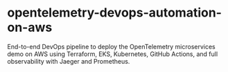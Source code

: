# opentelemetry-devops-automation-on-aws
End-to-end DevOps pipeline to deploy the OpenTelemetry microservices demo on AWS using Terraform, EKS, Kubernetes, GitHub Actions, and full observability with Jaeger and Prometheus.
